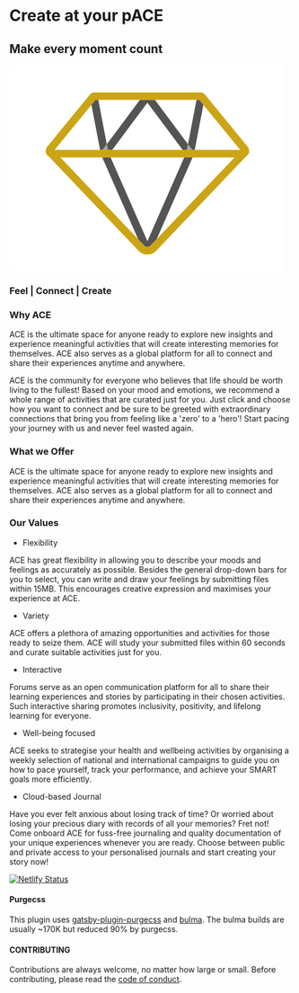 # Create at your pACE
## Make every moment count
![](Final_Logo.png)

### Feel | Connect | Create 

### Why ACE

ACE is the ultimate space for anyone ready to explore new insights and experience meaningful activities that will create interesting memories for themselves. ACE also serves as a global platform for all to connect and share their experiences anytime and anywhere. 

ACE is the community for everyone who believes that life should be worth living to the fullest! Based on your mood and emotions, we recommend a whole range of activities that are curated just for you. Just click and choose how you want to connect and be sure to be greeted with extraordinary connections that bring you from feeling like a 'zero' to a 'hero'! Start pacing your journey with us and never feel wasted again. 

### What we Offer
ACE is the ultimate space for anyone ready to explore new insights and experience meaningful activities that will create interesting memories for themselves. ACE also serves as a global platform for all to connect and share their experiences anytime and anywhere. 

### Our Values

* Flexibility

ACE has great flexibility in allowing you to describe your moods and feelings as accurately as possible. Besides the general drop-down bars for you to select, you can write and draw your feelings by submitting files within 15MB. This encourages creative expression and maximises your experience at ACE. 

* Variety

ACE offers a plethora of amazing opportunities and activities for those ready to seize them. ACE will study your submitted files within 60 seconds and curate suitable activities just for you. 

* Interactive

Forums serve as an open communication platform for all to share their learning experiences and stories by participating in their chosen activities. Such interactive sharing promotes inclusivity, positivity, and lifelong learning for everyone. 

* Well-being focused

ACE seeks to strategise your health and wellbeing activities by organising a weekly selection of national and international campaigns to guide you on how to pace yourself, track your performance, and achieve your SMART goals more efficiently. 

* Cloud-based Journal

Have you ever felt anxious about losing track of time? Or worried about losing your precious diary with records of all your memories? Fret not! Come onboard ACE for fuss-free journaling and quality documentation of your unique experiences whenever you are ready. Choose between public and private access to your personalised journals and start creating your story now!

[![Netlify Status](https://api.netlify.com/api/v1/badges/cb72e04b-8cd7-42f7-b39a-da4affda2bbd/deploy-status)](https://app.netlify.com/sites/devops-1311/deploys)

#### Purgecss

This plugin uses [gatsby-plugin-purgecss](https://www.gatsbyjs.org/packages/gatsby-plugin-purgecss/) and [bulma](https://bulma.io/). The bulma builds are usually ~170K but reduced 90% by purgecss.

#### CONTRIBUTING

Contributions are always welcome, no matter how large or small. Before contributing,
please read the [code of conduct](CODE_OF_CONDUCT.md).

